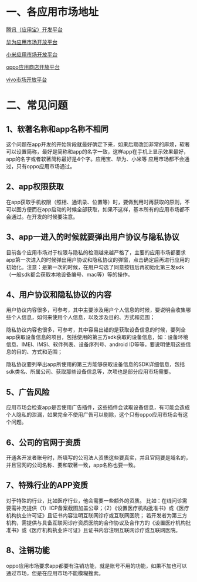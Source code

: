 # 一、各应用市场地址
[腾讯（应用宝）开发平台](https://open.tencent.com/)

[华为应用市场开放平台](https://appgallery.huawei.com/#/Featured )

[小米应用市场开放平台](https://app.mi.com/)

[oppo应用商店开放平台](https://store.oppomobile.com/)

[vivo市场开放平台](https://dev.vivo.com.cn/products/pc/index)
# 二、常见问题
## 1、软著名称和app名称不相同
这个问题在app开发的开始阶段就最好确定下来，如果后期改回非常的麻烦，软著可以设置简称，最好是简称和app的名字一致，这样app在手机上显示效果最好，app的名字或者软著简称最好是4个字。应用宝、华为、小米等
应用市场都不会通过，只有oppo应用市场通过。
## 2、app权限获取
在app获取手机权限（照相、通讯录、位置等）时，要做到用时再获取的原则，不可以图方便而在app启动的时候全部获取，如果不这样，基本所有的应用市场都不会通过。在开发的时候要注意。
## 3、app一进入的时候就要弹出用户协议与隐私协议
目前各个应用市场对于权限与隐私的检测越来越严格了，主要的应用市场都要求app第一次进入的时候弹出用户协议和隐私协议的弹窗，点击确定后再进行应用的初始化。注意：是第一次的时候，在用户勾选了同意按钮后再初始化第三发sdk（一般sdk都会获取本地设备编号、mac等）等的操作。
## 4、用户协议和隐私协议的内容
用户协议内容很多，可参考，其中主要涉及用户个人信息的时候，要说明会收集哪些个人信息，如何来使用个人信息，以及涉及目的、方式和范围；

隐私协议内容也很多，可参考，其中容易出错的是获取设备信息的时候，要列全app获取设备信息的项目，包括使用的第三方sdk获取的设备信息，如：设备环境信息、IMEI、IMSI、软件列表、设备序列号、android ID等等，要说明使用这些信息的目的、方式和范围；

隐私协议要列举出app所使用的第三方能够获取设备信息的SDK详细信息，包括sdk类名、所属公司、获取那些设备信息等，次项也是部分应用市场需要。

## 5、广告风险
应用市场会检查app是否使用广告插件，这些插件会读取设备信息，有可能会造成个人隐私的泄漏，如果完全不使用广告可以剔除，这个只有oppo应用市场会有这个问题。

## 6、公司的官网于资质
开通各开发者账号时，所填写的公司法人资质这些要真实，并且官网要是域名的，并且官网的公司名称、要和软著一致，app名称也要一致。

## 7、特殊行业的APP资质
对于特殊的行业，比如医疗行业，他会需要一些额外的资质。
比如：在线问诊需要需补充提供（1）ICP备案截图加盖公章；（2）《设置医疗机构批准书》或《医疗机构执业许可证》且证书内容注明互联网诊疗或互联网医院； 若开发者为第三方机构，需提供与具备互联网诊疗资质医院的合作协议及合作方的《设置医疗机构批准书》或《医疗机构执业许可证》且证书内容注明互联网诊疗或互联网医院。

## 8、注销功能
oppo应用市场要求app都要有注销功能，就是账号不用的功能，如果不加也可以通过市场，但是在应用市场不能模糊搜索。
